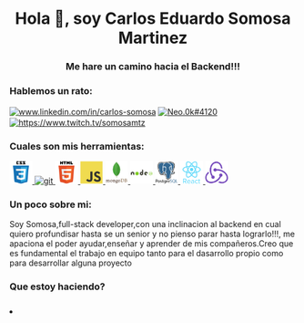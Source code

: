 <h1 align="center">Hola 👋, soy Carlos Eduardo Somosa Martinez</h1>
<h3 align="center">Me hare un camino hacia el Backend!!!</h3>

<h3 align="left">Hablemos un rato:</h3>
<p align="left">
<a href="https://linkedin.com/in/www.linkedin.com/in/carlos-somosa" target="blank"><img align="center" src="https://raw.githubusercontent.com/rahuldkjain/github-profile-readme-generator/master/src/images/icons/Social/linked-in-alt.svg" alt="www.linkedin.com/in/carlos-somosa" height="30" width="40" /></a>
<a href="https://discord.gg/Neo.0k#4120" target="blank"><img align="center" src="https://raw.githubusercontent.com/rahuldkjain/github-profile-readme-generator/master/src/images/icons/Social/discord.svg" alt="Neo.0k#4120" height="30" width="40" /></a>
<a href="/https://www.twitch.tv/somosamtz" target="blank"><img align="center" src="https://upload.wikimedia.org/wikipedia/commons/thumb/d/d3/Twitch_Glitch_Logo_Purple.svg/512px-Twitch_Glitch_Logo_Purple.svg.png" alt="https://www.twitch.tv/somosamtz" height="30" width="40" /></a>
</p>
<h3 align="left">Cuales son mis herramientas:</h3>
<p align="left"> <a href="https://www.w3schools.com/css/" target="_blank"> <img src="https://raw.githubusercontent.com/devicons/devicon/master/icons/css3/css3-original-wordmark.svg" alt="css3" width="40" height="40"/> </a> <a href="https://git-scm.com/" target="_blank"> <img src="https://www.vectorlogo.zone/logos/git-scm/git-scm-icon.svg" alt="git" width="40" height="40"/> </a> <a href="https://www.w3.org/html/" target="_blank"> <img src="https://raw.githubusercontent.com/devicons/devicon/master/icons/html5/html5-original-wordmark.svg" alt="html5" width="40" height="40"/> </a> <a href="https://developer.mozilla.org/en-US/docs/Web/JavaScript" target="_blank"> <img src="https://raw.githubusercontent.com/devicons/devicon/master/icons/javascript/javascript-original.svg" alt="javascript" width="40" height="40"/> </a> <a href="https://www.mongodb.com/" target="_blank"> <img src="https://raw.githubusercontent.com/devicons/devicon/master/icons/mongodb/mongodb-original-wordmark.svg" alt="mongodb" width="40" height="40"/> </a> <a href="https://nodejs.org" target="_blank"> <img src="https://raw.githubusercontent.com/devicons/devicon/master/icons/nodejs/nodejs-original-wordmark.svg" alt="nodejs" width="40" height="40"/> </a> <a href="https://www.postgresql.org" target="_blank"> <img src="https://raw.githubusercontent.com/devicons/devicon/master/icons/postgresql/postgresql-original-wordmark.svg" alt="postgresql" width="40" height="40"/> </a> <a href="https://reactjs.org/" target="_blank"> <img src="https://raw.githubusercontent.com/devicons/devicon/master/icons/react/react-original-wordmark.svg" alt="react" width="40" height="40"/> </a> <a href="https://redux.js.org" target="_blank"> <img src="https://raw.githubusercontent.com/devicons/devicon/master/icons/redux/redux-original.svg" alt="redux" width="40" height="40"/> </a> </p>

<h3 align="left">Un poco sobre mi:</h3>
<p align="left">Soy Somosa,full-stack developer,con una inclinacion al backend en cual quiero profundisar hasta se un senior y no pienso parar hasta lograrlo!!!,
  me apaciona el poder ayudar,enseñar y aprender de mis compañeros.Creo que es fundamental el trabajo en equipo tanto para el dasarrollo propio como para desarrollar alguna proyecto<p/>
  
<h3 align="left">Que estoy haciendo?<h3/>
  <li>
    
  </li>

